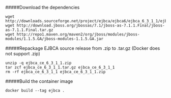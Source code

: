 
#####Download the dependencies
```
wget http://downloads.sourceforge.net/project/ejbca/ejbca6/ejbca_6_3_1_1/ejbca_ce_6_3_1_1.zip
wget http://download.jboss.org/jbossas/7.1/jboss-as-7.1.1.Final/jboss-as-7.1.1.Final.tar.gz
wget http://repo1.maven.org/maven2/org/jboss/modules/jboss-modules/1.1.5.GA/jboss-modules-1.1.5.GA.jar
```

#####Repackage EJBCA source release from .zip to .tar.gz (Docker does not support .zip)
```
unzip -q ejbca_ce_6_3_1_1.zip
tar zcf ejbca_ce_6_3_1_1.tar.gz ejbca_ce_6_3_1_1
rm -rf ejbca_ce_6_3_1_1 ejbca_ce_6_3_1_1.zip
```

#####Build the container image
```
docker build --tag ejbca .
```